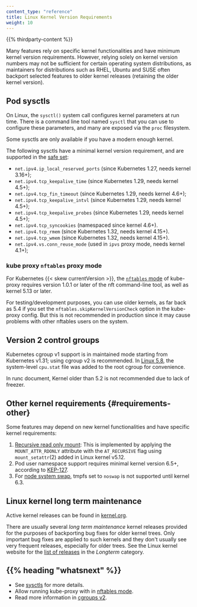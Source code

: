 ```yaml
---
content_type: "reference"
title: Linux Kernel Version Requirements
weight: 10
---
```


{{% thirdparty-content %}}

Many features rely on specific kernel functionalities and have minimum kernel version requirements.
However, relying solely on kernel version numbers may not be sufficient
for certain operating system distributions,
as maintainers for distributions such as RHEL, Ubuntu and SUSE often backport selected features
to older kernel releases (retaining the older kernel version).

## Pod sysctls

On Linux, the `sysctl()` system call configures kernel parameters at run time. There is a command
line tool named `sysctl` that you can use to configure these parameters, and many are exposed via
the `proc` filesystem.

Some sysctls are only available if you have a modern enough kernel.

The following sysctls have a minimal kernel version requirement,
and are supported in the [safe set](/docs/tasks/administer-cluster/sysctl-cluster/#safe-and-unsafe-sysctls):

<!--
Code: https://github.com/kubernetes/kubernetes/blob/00236ae0d73d2455a2470469ed1005674f8ed61f/pkg/util/kernel/constants.go#L19-L45
-->
- `net.ipv4.ip_local_reserved_ports` (since Kubernetes 1.27, needs kernel 3.16+);
- `net.ipv4.tcp_keepalive_time` (since Kubernetes 1.29, needs kernel 4.5+);
- `net.ipv4.tcp_fin_timeout` (since Kubernetes 1.29, needs kernel 4.6+);
- `net.ipv4.tcp_keepalive_intvl` (since Kubernetes 1.29, needs kernel 4.5+);
- `net.ipv4.tcp_keepalive_probes` (since Kubernetes 1.29, needs kernel 4.5+);
- `net.ipv4.tcp_syncookies` (namespaced since kernel 4.6+).
- `net.ipv4.tcp_rmem` (since Kubernetes 1.32, needs kernel 4.15+).
- `net.ipv4.tcp_wmem` (since Kubernetes 1.32, needs kernel 4.15+).
- `net.ipv4.vs.conn_reuse_mode` (used in `ipvs` proxy mode, needs kernel 4.1+);

### kube proxy `nftables` proxy mode

<!--
Code: https://github.com/kubernetes/kubernetes/blob/00236ae0d73d2455a2470469ed1005674f8ed61f/pkg/util/kernel/constants.go#L53-L56
-->
For Kubernetes {{< skew currentVersion >}}, the
[`nftables` mode](/docs/reference/networking/virtual-ips/#proxy-mode-nftables) of kube-proxy requires
version 1.0.1 or later
of the nft command-line tool, as well as kernel 5.13 or later.

For testing/development purposes, you can use older kernels, as far back as 5.4 if you set the
`nftables.skipKernelVersionCheck` option in the kube-proxy config.
But this is not recommended in production since it may cause problems with other nftables
users on the system.

## Version 2 control groups

Kubernetes cgroup v1 support is in maintained mode starting from Kubernetes v1.31; using cgroup v2
is recommended.
In [Linux 5.8](https://github.com/torvalds/linux/commit/4a7e89c5ec0238017a757131eb9ab8dc111f961c), the system-level `cpu.stat` file was added to the root cgroup for convenience.

In runc document, Kernel older than 5.2 is not recommended due to lack of freezer.

## Other kernel requirements {#requirements-other}

Some features may depend on new kernel functionalities and have specific kernel requirements:

<!--
Code(recursive read only mount): https://github.com/kubernetes/kubernetes/blob/00236ae0d73d2455a2470469ed1005674f8ed61f/staging/src/k8s.io/cri-api/pkg/apis/runtime/v1/api.proto#L1605-L1609
Code(user namespace and swap): https://github.com/kubernetes/kubernetes/blob/00236ae0d73d2455a2470469ed1005674f8ed61f/pkg/util/kernel/constants.go#L47-L51
-->
1. [Recursive read only mount](/docs/concepts/storage/volumes/#recursive-read-only-mounts):
    This is implemented by applying the `MOUNT_ATTR_RDONLY` attribute with the `AT_RECURSIVE` flag
    using `mount_setattr`(2) added in Linux kernel v5.12.
2. Pod user namespace support requires minimal kernel version 6.5+, according to
   [KEP-127](https://github.com/kubernetes/enhancements/blob/master/keps/sig-node/127-user-namespaces/README.md).
3. For [node system swap](/docs/concepts/architecture/nodes/#swap-memory), tmpfs set to `noswap`
   is not supported until kernel 6.3.

## Linux kernel long term maintenance

Active kernel releases can be found in [kernel.org](https://www.kernel.org/category/releases.html).

There are usually several _long term maintenance_ kernel releases provided for the purposes of backporting
bug fixes for older kernel trees. Only important bug fixes are applied to such kernels and they don't
usually see very frequent releases, especially for older trees.
See the Linux kernel website for the [list of releases](https://www.kernel.org/category/releases.html)
in the _Longterm_ category.

## {{% heading "whatsnext" %}}

- See [sysctls](/docs/tasks/administer-cluster/sysctl-cluster/) for more details.
- Allow running kube-proxy with in [nftables mode](/docs/reference/networking/virtual-ips/#proxy-mode-nftables).
- Read more information in [cgroups v2](/docs/concepts/architecture/cgroups/).
